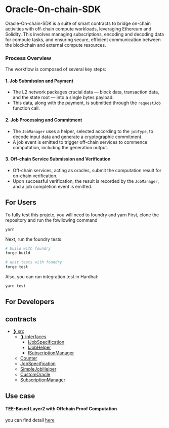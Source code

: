 # Oracle-On-chain-SDK

Oracle-On-chain-SDK is a suite of smart contracts to bridge on-chain activities with off-chain compute workloads, leveraging Ethereum and Solidity. This involves managing subscriptions, encoding and decoding data for compute tasks, and ensuring secure, efficient communication between the blockchain and external compute resources.

### Process Overview

The workflow is composed of several key steps:

#### 1. Job Submission and Payment

- The L2 network packages crucial data — block data, transaction data, and the state root — into a single bytes payload.
- This data, along with the payment, is submitted through the `requestJob` function call.

#### 2. Job Processing and Commitment

- The `JobManager` uses a helper, selected according to the `jobType`, to decode input data and generate a cryptographic commitment.
- A job event is emitted to trigger off-chain services to commence computation, including the generation output.

#### 3. Off-chain Service Submission and Verification

- Off-chain services, acting as oracles, submit the computation result for on-chain verification.
- Upon successful verification, the result is recorded by the `JobManager`, and a job completion event is emitted.

## For Users
To fully test this projetc, you will need to foundry and yarn
First, clone the repository and run the fowllowing command
```sh
yarn
```
Next, run the foundry tests:
```sh
# build with foundry
forge build

# unit tests with foundry
forge test
```
Also, you can run integration test in Hardhat:
```sh
yarn test
```

## For Developers

## contracts
  - [❱ src](contracts/src/README.md)
    - [❱ interfaces](contracts/src/interfaces/README.md)
      - [IJobSpecification](contracts/src/interfaces/IJob.sol/contract.IJobSpecification.md)
      - [IJobHelper](contracts/src/interfaces/IJobHelper.sol/contract.IJobHelper.md)
      - [ISubscriptionManager](contracts/src/interfaces/ISubscriptionManager.sol/contract.ISubscriptionManager.md)
    - [Counter](contracts/src/Counter.sol/contract.Counter.md)
    - [JobSpecification](contracts/src/Job.sol/contract.JobSpecification.md)
    - [SimpleJobHelper](contracts/src/SimpleJobHelper.sol/contract.SimpleJobHelper.md)
    - [CustomOracle](contracts/src/SimpleOracle.sol/contract.CustomOracle.md)
    - [SubscriptionManager](contracts/src/SubscriptionManager.sol/contract.SubscriptionManager.md)

## Use case
#### TEE-Based Layer2 with Offchain Proof Computation
you can find detail [here](./docs/cases.md)